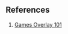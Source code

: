 
## References

1. [Games Overlay 101](https://support.discord.com/hc/en-us/articles/217659737-Games-Overlay-101)
